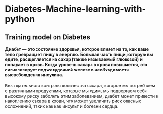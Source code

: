 # Diabetes-Machine-learning-with-python
## Training model on Diabetes
#### Диабет — это состояние здоровья, которое влияет на то, как ваше тело превращает пищу в энергию. Большая часть пищи, которую вы едите, расщепляется на сахар (также называемый глюкозой) и попадает в кровь. Когда уровень сахара в крови повышается, это сигнализирует поджелудочной железе о необходимости высвобождения инсулина.
Без тщательного контроля количества сахара, которое мы потребляем с различными продуктами, которые мы едим, мы подвергаем себя высокому риску заболеть этим заболеванием, диабет может привести к накоплению сахара в крови, что может увеличить риск опасных осложнений, таких как как инсульт и болезни сердца.
